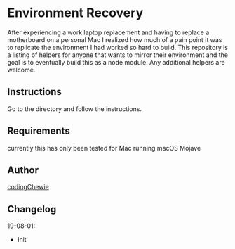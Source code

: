 # Environment Recovery

After experiencing a work laptop replacement and having to replace a motherboard on a personal Mac I realized how much of a pain point it was to replicate the environment I had worked so hard to build. This repository is a listing of helpers for anyone that wants to mirror their environment and the goal is to eventually build this as a node module. Any additional helpers are welcome.

## Instructions

Go to the directory and follow the instructions.

## Requirements

currently this has only been tested for Mac running macOS Mojave

## Author

[codingChewie](https://github.com/codingChewie)

## Changelog

19-08-01:
* init


